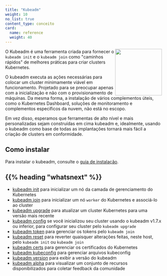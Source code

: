 ```yaml
---
title: "Kubeadm"
weight: 10
no_list: true
content_type: conceito
card:
  name: reference
  weight: 40
---
```


<img src="/images/kubeadm-stacked-color.png" align="right" width="150px">O Kubeadm é uma ferramenta criada para fornecer o `kubeadm init` e o `kubeadm join` como "caminhos rápidos" de melhores práticas para criar clusters Kubernetes.

O kubeadm executa as ações necessárias para colocar um cluster minimamente viável em funcionamento. Projetado para se preocupar apenas com a inicialização e não com o provisionamento de máquinas. Da mesma forma, a instalação de vários complementos úteis, como o Kubernetes Dashboard, soluções de monitoramento e complementos específicos da nuvem, não está no escopo.

Em vez disso, esperamos que ferramentas de alto nível e mais personalizadas sejam construídas em cima kubeadm e, idealmente, usando o kubeadm como base de todas as implantações tornará mais fácil a criação de clusters em conformidade.

## Como instalar

Para instalar o kubeadm, consulte o [guia de instalação](/pt-br/docs/setup/production-environment/tools/kubeadm/install-kubeadm).

## {{% heading "whatsnext" %}}

* [kubeadm init](/docs/reference/setup-tools/kubeadm/kubeadm-init) para inicializar um nó da camada de gerenciamento do Kubernetes 
* [kubeadm join](/docs/reference/setup-tools/kubeadm/kubeadm-join) para inicializar um nó `worker` do Kubernetes e associá-lo ao cluster
* [kubeadm upgrade](/docs/reference/setup-tools/kubeadm/kubeadm-upgrade) para atualizar um cluster Kubernetes para uma versão mais recente
* [kubeadm config](/docs/reference/setup-tools/kubeadm/kubeadm-config) se você inicializou seu cluster usando o kubeadm v1.7.x ou inferior, para configurar seu cluster pelo `kubeadm upgrade`
* [kubeadm token](/docs/reference/setup-tools/kubeadm/kubeadm-token) para gerenciar os tokens pelo `kubeadm join`
* [kubeadm reset](/docs/reference/setup-tools/kubeadm/kubeadm-reset) para reverter quaisquer alterações feitas, neste host, pelo `kubeadm init` ou `kubeadm join`
* [kubeadm certs](/docs/reference/setup-tools/kubeadm/kubeadm-certs) para gerenciar os certificados do Kubernetes
* [kubeadm kubeconfig](/docs/reference/setup-tools/kubeadm/kubeadm-kubeconfig) para gerenciar arquivos kubeconfig
* [kubeadm version](/docs/reference/setup-tools/kubeadm/kubeadm-version) para exibir a versão do kubeadm
* [kubeadm alpha](/docs/reference/setup-tools/kubeadm/kubeadm-alpha) para visualizar um conjunto de recursos disponibilizados para coletar feedback da comunidade
